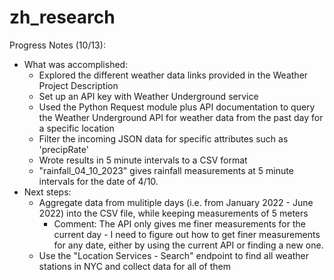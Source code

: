 # zh_research

Progress Notes (10/13):
- What was accomplished: 
  - Explored the different weather data links provided in the Weather Project Description
  - Set up an API key with Weather Underground service
  - Used the Python Request module plus API documentation to query the Weather Underground API for weather data from the past day for a specific location
  - Filter the incoming JSON data for specific attributes such as 'precipRate'
  - Wrote results in 5 minute intervals to a CSV format
  - "rainfall_04_10_2023" gives rainfall measurements at 5 minute intervals for the date of 4/10. 
- Next steps:
  - Aggregate data from mulitiple days (i.e. from January 2022 - June 2022) into the CSV file, while keeping measurements of 5 meters
    - Comment: The API only gives me finer measurements for the current day - I need to figure out how to get finer measurements for any date, either by         using the current API or finding a new one.
  - Use the "Location Services - Search" endpoint to find all weather stations in NYC and collect data for all of them 
